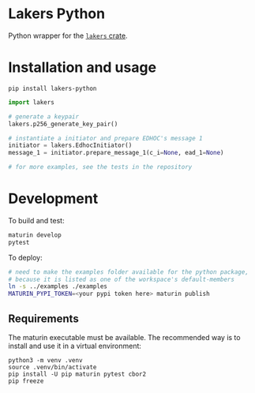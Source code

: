 # Lakers Python
Python wrapper for the [`lakers` crate](https://github.com/openwsn-berkeley/lakers).

# Installation and usage

```console
pip install lakers-python
```

```python
import lakers

# generate a keypair
lakers.p256_generate_key_pair()

# instantiate a initiator and prepare EDHOC's message 1
initiator = lakers.EdhocInitiator()
message_1 = initiator.prepare_message_1(c_i=None, ead_1=None)

# for more examples, see the tests in the repository
```

# Development

To build and test:
```bash
maturin develop
pytest
```

To deploy:
```bash
# need to make the examples folder available for the python package,
# because it is listed as one of the workspace's default-members
ln -s ../examples ./examples
MATURIN_PYPI_TOKEN=<your pypi token here> maturin publish
```

## Requirements

The maturin executable must be available. The recommended way is to install and use it in a virtual environment:

```
python3 -m venv .venv
source .venv/bin/activate
pip install -U pip maturin pytest cbor2
pip freeze
```
